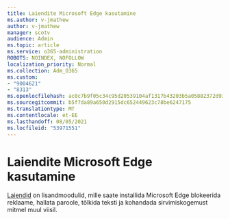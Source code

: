 ```yaml
---
title: Laiendite Microsoft Edge kasutamine
ms.author: v-jmathew
author: v-jmathew
manager: scotv
audience: Admin
ms.topic: article
ms.service: o365-administration
ROBOTS: NOINDEX, NOFOLLOW
localization_priority: Normal
ms.collection: Adm_O365
ms.custom:
- "9004621"
- "8313"
ms.openlocfilehash: ac0c7b9f05c34c95d20539104af1317b43203b5a05882372d93c98b80632ced3
ms.sourcegitcommit: b5f7da89a650d2915dc652449623c78be6247175
ms.translationtype: MT
ms.contentlocale: et-EE
ms.lasthandoff: 08/05/2021
ms.locfileid: "53971551"
---
```

# <a name="use-microsoft-edge-extensions"></a>Laiendite Microsoft Edge kasutamine

[Laiendid](https://go.microsoft.com/fwlink/?linkid=2135619) on lisandmoodulid, mille saate installida Microsoft Edge blokeerida reklaame, hallata paroole, tõlkida teksti ja kohandada sirvimiskogemust mitmel muul viisil.
